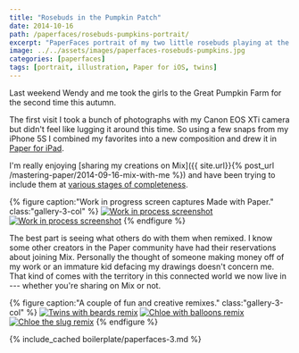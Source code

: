 ```yaml
---
title: "Rosebuds in the Pumpkin Patch"
date: 2014-10-16
path: /paperfaces/rosebuds-pumpkins-portrait/
excerpt: "PaperFaces portrait of my two little rosebuds playing at the Great Pumpkin Farm."
image: ../../assets/images/paperfaces-rosebuds-pumpkins.jpg
categories: [paperfaces]
tags: [portrait, illustration, Paper for iOS, twins]
---
```


Last weekend Wendy and me took the girls to the Great Pumpkin Farm for the second time this autumn.

The first visit I took a bunch of photographs with my Canon EOS XTi camera but didn't feel like lugging it around this time. So using a few snaps from my iPhone 5S I combined my favorites into a new composition and drew it in [Paper for iPad](https://www.fiftythree.com/paper).

I'm really enjoying [sharing my creations on Mix]({{ site.url}}{% post_url /mastering-paper/2014-09-16-mix-with-me %}) and have been trying to include them at [various stages of completeness](https://mix.fiftythree.com/11098-Michael-Rose/418184).

{% figure caption:"Work in progress screen captures Made with Paper." class:"gallery-3-col" %}
[![Work in process screenshot](../../assets/images/paperfaces-rosebuds-pumpkins-process-1-600.jpg)](../../assets/images/paperfaces-rosebuds-pumpkins-process-1-lg.jpg) [![Work in process screenshot](../../assets/images/paperfaces-rosebuds-pumpkins-process-2-600.jpg)](../../assets/images/paperfaces-rosebuds-pumpkins-process-2-lg.jpg)
{% endfigure %}

The best part is seeing what others do with them when remixed. I know some other creators in the Paper community have had their reservations about joining Mix. Personally the thought of someone making money off of my work or an immature kid defacing my drawings doesn't concern me. That kind of comes with the territory in this connected world we now live in --- whether you're sharing on Mix or not.

{% figure caption:"A couple of fun and creative remixes." class:"gallery-3-col" %}
[![Twins with beards remix](../../assets/images/paperfaces-rosebuds-pumpkins-remix-1-600.jpg)](https://mix.fiftythree.com/423648-Josh-Carter/424227) [![Chloe with balloons remix](../../assets/images/paperfaces-rosebuds-pumpkins-remix-2-600.jpg)](https://mix.fiftythree.com/41733-Yuko-Rabbit/420387) [![Chloe the slug remix](../../assets/images/paperfaces-rosebuds-pumpkins-remix-4-600.jpg)](https://mix.fiftythree.com/431989-Juan-De-Salas/432123)
{% endfigure %}

{% include_cached boilerplate/paperfaces-3.md %}
